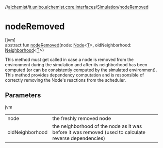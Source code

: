 //[alchemist](../../../index.md)/[it.unibo.alchemist.core.interfaces](../index.md)/[Simulation](index.md)/[nodeRemoved](node-removed.md)

# nodeRemoved

[jvm]\
abstract fun [nodeRemoved](node-removed.md)(node: [Node](../../it.unibo.alchemist.model.interfaces/-node/index.md)<[T](../../it.unibo.alchemist.model.interfaces/-node/index.md)>, oldNeighborhood: [Neighborhood](../../it.unibo.alchemist.model.interfaces/-neighborhood/index.md)<[T](../../it.unibo.alchemist.model.interfaces/-node/index.md)>)

This method must get called in case a node is removed from the environment during the simulation and after its neighborhood has been computed (or can be consistently computed by the simulated environment). This method provides dependency computation and is responsible of correctly removing the Node's reactions from the scheduler.

## Parameters

jvm

| | |
|---|---|
| node | the freshly removed node |
| oldNeighborhood | the neighborhood of the node as it was before it was removed (used to calculate reverse dependencies) |
